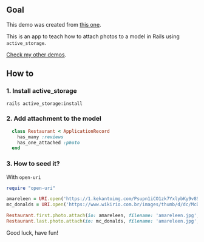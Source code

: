 ## Goal
This demo was created from [this one](https://github.com/andrerferrer/seed-from-local-image-demo#goal).

This is an app to teach how to attach photos to a model in Rails using `active_storage`.

[Check my other demos](https://github.com/andrerferrer/dedemos/).

## How to
### 1. Install active_storage
```
rails active_storage:install
```

### 2. Add attachment to the model
```ruby
  class Restaurant < ApplicationRecord
    has_many :reviews
    has_one_attached :photo
  end
```

### 3. How to seed it?

With `open-uri`

```ruby
require "open-uri"

amareleen = URI.open('https://1.kekantoimg.com/Psupn1iCO1zk7YxlybKy9v8Sa1s=/400x300/s3.amazonaws.com/kekanto_pics/pics/705/264705.jpg')
mc_donalds = URI.open('https://www.wikirio.com.br/images/thumb/d/dc/McDonald%27s_-_Catete.jpg/300px-McDonald%27s_-_Catete.jpg')

Restaurant.first.photo.attach(io: amareleen, filename: 'amareleen.jpg', content_type: 'image/jpg')
Restaurant.last.photo.attach(io: mc_donalds, filename: 'amareleen.jpg', content_type: 'image/jpg')
```

Good luck, have fun!
